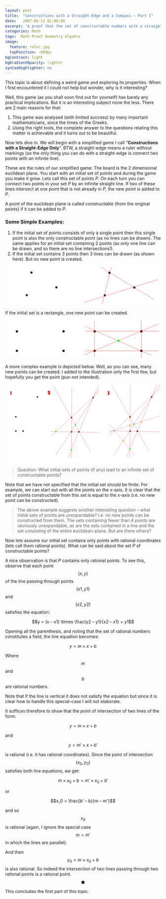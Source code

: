 ```yaml
---
layout: post
title:  "Constructions with a Straight-Edge and a Compass – Part I"
date:   2007-05-11 01:00:00
excerpt: "A proof that the set of constructable numbers with a straight-edge from a set of rational points is a set of rational points."
categories: Math
tags:  Math Proof Geometry Algebra
image:
  feature: ruler.jpg
  topPosition: -800px
bgContrast: light
bgGradientOpacity: lighter
syntaxHighlighter: no
---
```

This topic is about defining a weird game and exploring its properties. When I first encountered it I could not help but wonder, why is it interesting?

Well, this game (as you shall soon find out for yourself) has barely any practical implications. But it is an interesting subject none the less. There are 2 main reasons for that:
1. This game was analysed (with limited success) by many important mathematicians, since the times of the Greeks.
2. Using the right tools, the complete answer to the questions relating this matter is achievable and it turns out to be beautiful.

Now lets dive in. We will begin with a simplified game I call "**Constructions with a Straight-Edge Only**". BTW, a straight-edge means a ruler without markings (so the only thing you can do with a straight-edge is connect two points with an infinite line).

These are the rules of our simplified game: The board is the 2 dimensional euclidean plane. You start with an initial set of points and during the game you make it grow. Lets call this set of points *P*. On each turn you can connect two points in your set *P* by an infinite straight line. If two of these lines intersect at one point that is not already in *P*, the new point is added to *P*.

A point of the euclidean plane is called *constructable* (from the original points) if it can be added to *P*.

### Some Simple Examples:

1. If the initial set of points consists of only a single point then this single point is also the only constructable point (as no lines can be drawn). The same applies for an initial set containing 2 points (as only one line can be drawn, and so there are no line intersections!).
2. If the initial set contains 3 points then 3 lines can be drawn (as shown here). But no new point is created.

![Triangle Example](/assets/images/posts/triangle1.jpg)

If the initial set is a rectangle, one new point can be created.

![Rectangle Example](/assets/images/posts/rectangle.jpg)

A more complex example is depicted below. Well, as you can see, many new points can be created. I added to the illustration only the first few, but hopefully you get the point (pun not intended).

![Complex Example](/assets/images/posts/complex1.jpg)

> Question: What initial sets of points (if any) lead to an infinite set of constructable points?

Note that we have not specified that the initial set should be finite. For example, we can start out with all the points on the x-axis. It is clear that the set of points constructable from this set is equal to the x-axis (i.e. no new point can be constructed).

> The above example suggests another interesting question – what initial sets of points are unexpandable? I.e. no new points can be constructed from them. The sets containing fewer than 4 points are obviously unexpandable, as are the sets contained in a line and the set consisting of the entire euclidean-plane. But are there others?

Now lets assume our initial set contains only points with rational coordinates (lets call them rational points). What can be said about the set *P* of constructable points?

A nice observation is that *P* contains only rational points. To see this, observe that each point $$(x, y)$$ of the line passing through points $$(x1, y1)$$ and $$(x2, y2)$$ satisfies the equation:

$$y = (x – x1) \times \frac{y2 – y1}{x2 – x1} + y1$$

Opening all the parenthesis, and noting that the set of rational numbers constitutes a field, the line equation becomes: 

$$y = m \times x + b$$

Where $$m$$ and $$b$$ are rational numbers.

Note that if the line is vertical it does not satisfy the equation but since it is clear how to handle this special-case I will not elaborate.

It suffices therefore to show that the point of intersection of two lines of the form:

$$y = m \times x + b$$

and

$$y = m' \times x + b'$$

is rational (i.e. it has rational coordinates). Since the point of intersection $$(x_0, y_0)$$ satisfies both line equations, we get:

$$m \times x_0 + b = m' \times x_0 + b'$$

or

$$x_0 = \frac{b' – b}{m – m'}$$

and so $$x_0$$ is rational (again, I ignore the special case $$m = m'$$ in which the lines are parallel).

And then $$y_0 = m \times x_0 + b$$ is also rational. So indeed the intersection of two lines passing through two rational points is a rational point. $$\blacksquare$$

This concludes the first part of this topic.

